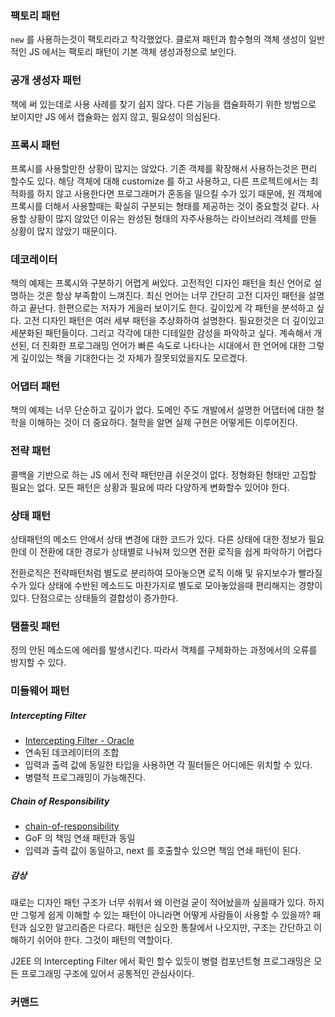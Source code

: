 ### 팩토리 패턴
`new` 를 사용하는것이 팩토리라고 착각했었다. 클로져 패턴과 함수형의 객체 생성이 일반적인 JS 에서는 팩토리 패턴이 기본 객체 생성과정으로 보인다.

### 공개 생성자 패턴
책에 써 있는데로 사용 사례를 찾기 쉽지 않다. 다른 기능을 캡슐화하기 위한 방법으로 보이지만 JS 에서 캡슐화는 쉽지 않고, 필요성이 의심된다.

### 프록시 패턴
프록시를 사용할만한 상황이 많지는 않았다. 기존 객체를 확장해서 사용하는것은 편리 할수도 있다.
해당 객체에 대해 customize 를 하고 사용하고, 다른 프로젝트에서는 최적화를 하지 않고 사용한다면 프로그래머가 혼동을 일으킬 수가 있기 때문에,
원 객체에 프록시를 더해서 사용할때는 확실히 구분되는 형태를 제공하는 것이 중요할것 같다.
사용할 상황이 많지 않았던 이유는 완성된 형태의 자주사용하는 라이브러리 객체를 만들 상황이 많지 않았기 때문이다.

### 데코레이터
책의 예제는 프록시와 구분하기 어렵게 써있다. 고전적인 디자인 패턴을 최신 언어로 설명하는 것은 항상 부족함이 느껴진다. 최신 언어는 너무 간단히 고전 디자인 패턴을 설명하고 끝난다. 한편으로는 저자가 게을러 보이기도 한다.
깊이있게 각 패턴을 분석하고 싶다. 고전 디자인 패턴은 여러 세부 패턴을 추상화하여 설명한다. 필요한것은 더 깊이있고 세분화된 패턴들이다. 그리고 각각에 대한 디테일한 감성을 파악하고 싶다.
계속해서 개선된, 더 진화한 프로그래밍 언어가 빠른 속도로 나타나는 시대에서 한 언어에 대한 그렇게 깊이있는 책을 기대한다는 것 자체가 잘못되었을지도 모르겠다.

### 어댑터 패턴
책의 예제는 너무 단순하고 깊이가 없다. 도메인 주도 개발에서 설명한 어댑터에 대한 철학을 이해하는 것이 더 중요하다. 철학을 알면 실제 구현은 어떻게든 이루어진다.

### 전략 패턴
콜백을 기반으로 하는 JS 에서 전략 패턴만큼 쉬운것이 없다. 정형화된 형태만 고집할 필요는 없다. 모든 패턴은 상황과 필요에 따라 다양하게 변화할수 있어야 한다.

### 상태 패턴
상태패턴의 메소드 안에서 상태 변경에 대한 코드가 있다.
다른 상태에 대한 정보가 필요한데
이 전환에 대한 경로가 상태별로 나눠져 있으면 전환 로직을 쉽게 파악하기 어렵다

전환로직은 전략패턴처럼 별도로 분리하여 모아놓으면 로직 이해 및 유지보수가 빨라질수가 있다
상태에 수반된 메소드도 마찬가지로 별도로 모아놓았을때 편리해지는 경향이 있다. 단점으로는 상태들의 결합성이 증가한다.

### 탬플릿 패턴
정의 안된 메소드에 에러를 발생시킨다. 따라서 객체를 구체화하는 과정에서의 오류를 방지할 수 있다.

### 미들웨어 패턴
##### Intercepting Filter
* [Intercepting Filter - Oracle](https://www.oracle.com/technetwork/java/interceptingfilter-142169.html)
* 연속된 데코레이터의 조합
* 입력과 출력 값에 동일한 타입을 사용하면 각 필터들은 어디에든 위치할 수 있다.
* 병렬적 프로그래밍이 가능해진다.

##### Chain of Responsibility
* [chain-of-responsibility](https://dzone.com/articles/design-patterns-uncovered-chain-of-responsibility)
* GoF 의 책임 연쇄 패턴과 동일
* 입력과 출력 값이 동일하고, next 를 호출할수 있으면 책임 연쇄 패턴이 된다.

##### 감상
때로는 디자인 패턴 구조가 너무 쉬워서 왜 이런걸 굳이 적어놨을까 싶을때가 있다. 하지만 그렇게 쉽게 이해할 수 있는 패턴이 아니라면 어떻게 사람들이 사용할 수 있을까?
패턴과 심오한 알고리즘은 다르다. 패턴은 심오한 통찰에서 나오지만, 구조는 간단하고 이해하기 쉬어야 한다. 그것이 패턴의 역할이다.

J2EE 의 Intercepting Filter 에서 확인 할수 있듯이 병렬 컴포넌트형 프로그래밍은 모든 프로그래밍 구조에 있어서 공통적인 관심사이다.

### 커맨드 
